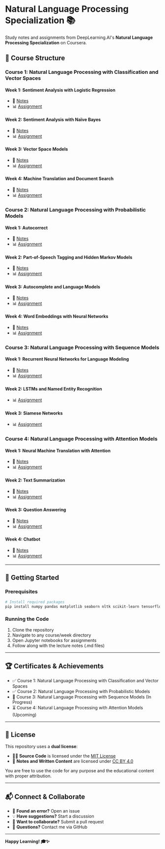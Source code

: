 # Natural Language Processing Specialization 📚

Study notes and assignments from DeepLearning.AI's **Natural Language Processing Specialization** on Coursera.

## 📖 Course Structure

### Course 1: Natural Language Processing with Classification and Vector Spaces

#### Week 1: Sentiment Analysis with Logistic Regression
- 📝 [Notes](Course1_Natural_Language_Processing_with_Classification_and_Vector_Spaces/Week1_SentimentAnalysisWithLogisticRegression/Week1_Sentiment_Analysis_with_Logistic_Regression.md)
- 📊 [Assignment](Course1_Natural_Language_Processing_with_Classification_and_Vector_Spaces/Week1_SentimentAnalysisWithLogisticRegression/Week1_Assignment/C1_W1_Assignment.ipynb)

#### Week 2: Sentiment Analysis with Naïve Bayes
- 📝 [Notes](Course1_Natural_Language_Processing_with_Classification_and_Vector_Spaces/Week2_SentimentAnalysisWithNaiveBayes/Week2_Sentiment_Analysis_with_Naive_Bayes.md)
- 📊 [Assignment](Course1_Natural_Language_Processing_with_Classification_and_Vector_Spaces/Week2_SentimentAnalysisWithNaiveBayes/Week2_Assignment/C1_W2_Assignment.ipynb)

#### Week 3: Vector Space Models
- 📝 [Notes](Course1_Natural_Language_Processing_with_Classification_and_Vector_Spaces/Week3_VectorSpaceModels/Week3_VectorSpaceModels.md)
- 📊 [Assignment](Course1_Natural_Language_Processing_with_Classification_and_Vector_Spaces/Week3_VectorSpaceModels/Week3_Assignment/C1_W3_Assignment.ipynb)

#### Week 4: Machine Translation and Document Search
- 📝 [Notes](Course1_Natural_Language_Processing_with_Classification_and_Vector_Spaces/Week4_MachineTranslationAndDocumentSearch/Week4_Sentiment_Analysis_with_Naive_Bayes.md)
- 📊 [Assignment](Course1_Natural_Language_Processing_with_Classification_and_Vector_Spaces/Week4_MachineTranslationAndDocumentSearch/Week4_Assignment/C1_W4_Assignment.ipynb)

### Course 2: Natural Language Processing with Probabilistic Models

#### Week 1: Autocorrect
- 📝 [Notes](Course2_Natural_Language_Processing_with_Probabilistic_Models/Week1_Autocorrect/Week1_Autocorrect.md)
- 📊 [Assignment](Course2_Natural_Language_Processing_with_Probabilistic_Models/Week1_Autocorrect/Week1_Assignment/C2_W1_Assignment.ipynb)

#### Week 2: Part-of-Speech Tagging and Hidden Markov Models
- 📝 [Notes](Course2_Natural_Language_Processing_with_Probabilistic_Models/Week2_PartOfSpeechTaggingAndHiddenMarkovModels/Week2_PartOfSpeechTaggingAndHiddenMarkovModels.md)
- 📊 [Assignment](Course2_Natural_Language_Processing_with_Probabilistic_Models/Week2_PartOfSpeechTaggingAndHiddenMarkovModels/Week2_Assignment/C2_W2_Assignment.ipynb)

#### Week 3: Autocomplete and Language Models
- 📝 [Notes](Course2_Natural_Language_Processing_with_Probabilistic_Models/Week3_AutocompleteAndLanguageModels/Week3_AutocompleteAndLanguageModels.md)
- 📊 [Assignment](Course2_Natural_Language_Processing_with_Probabilistic_Models/Week3_AutocompleteAndLanguageModels/Week3_Assignment/C2_W3_Assignment.ipynb)

#### Week 4: Word Embeddings with Neural Networks
- 📝 [Notes](Course2_Natural_Language_Processing_with_Probabilistic_Models/Week4_WordEmbeddingsWithNeuralNetworks/Week4_WordEmbeddingsWithNeuralNetworks.md)
- 📊 [Assignment](Course2_Natural_Language_Processing_with_Probabilistic_Models/Week4_WordEmbeddingsWithNeuralNetworks/Week4_Assignment/C2_W4_Assignment.ipynb)

### Course 3: Natural Language Processing with Sequence Models

#### Week 1: Recurrent Neural Networks for Language Modeling
- 📝 [Notes](Course3_Natural_Language_Processing_with_Sequence_Models/Week1_Recurrent_Neural_Networks_for_Language_Modeling/Week1_Recurrent_Neural_Networks_for_Language_Modeling.md)
- 📊 [Assignment](Course3_Natural_Language_Processing_with_Sequence_Models/Week1_Recurrent_Neural_Networks_for_Language_Modeling/Week1_Assignment/C3_W1_Assignment.ipynb)

#### Week 2: LSTMs and Named Entity Recognition
- 📊 [Assignment](Course3_Natural_Language_Processing_with_Sequence_Models/Week2_LSTMs_and_Named_Entity_Recognition/Week2_Assignment/C3_W2_Assignment.ipynb)

#### Week 3: Siamese Networks
- 📊 [Assignment](Course3_Natural_Language_Processing_with_Sequence_Models/Week3_Siamese_Networks/Week3_Assignment/C3_W3_Assignment.ipynb)

### Course 4: Natural Language Processing with Attention Models

#### Week 1: Neural Machine Translation with Attention
- 📝 [Notes](Course4_Natural_Language_Processing_with_Attention_Models/Week1_Autocorrect/Week1_Autocorrect.md)
- 📊 [Assignment](Course4_Natural_Language_Processing_with_Attention_Models/Week1_Autocorrect/Week1_Assignment/C4_W1_Assignment.ipynb)

#### Week 2: Text Summarization
- 📝 [Notes](Course4_Natural_Language_Processing_with_Attention_Models/Week2_/Week2_Autocorrect.md)
- 📊 [Assignment](Course4_Natural_Language_Processing_with_Attention_Models/Week2_/Week2_Assignment/C4_W2_Assignment.ipynb)

#### Week 3: Question Answering
- 📝 [Notes](Course4_Natural_Language_Processing_with_Attention_Models/Week3_/Week3_Autocorrect.md)
- 📊 [Assignment](Course4_Natural_Language_Processing_with_Attention_Models/Week3_/Week3_Assignment/C4_W3_Assignment.ipynb)

#### Week 4: Chatbot
- 📝 [Notes](Course4_Natural_Language_Processing_with_Attention_Models/Week4_/Week4_Autocorrect.md)
- 📊 [Assignment](Course4_Natural_Language_Processing_with_Attention_Models/Week4_/Week4_Assignment/C4_W4_Assignment.ipynb)

---

## 🚀 Getting Started

### Prerequisites
```bash
# Install required packages
pip install numpy pandas matplotlib seaborn nltk scikit-learn tensorflow
```

### Running the Code
1. Clone the repository
2. Navigate to any course/week directory
3. Open Jupyter notebooks for assignments
4. Follow along with the lecture notes (.md files)

---

## 🏆 Certificates & Achievements

- ✅ Course 1: Natural Language Processing with Classification and Vector Spaces
- ✅ Course 2: Natural Language Processing with Probabilistic Models  
- 🔄 Course 3: Natural Language Processing with Sequence Models (In Progress)
- ⏳ Course 4: Natural Language Processing with Attention Models (Upcoming)

---

## 🧾 License

This repository uses a **dual license**:

- 🧑‍💻 **Source Code** is licensed under the [MIT License](LICENSE)
- 📝 **Notes and Written Content** are licensed under [CC BY 4.0](https://creativecommons.org/licenses/by/4.0/)

You are free to use the code for any purpose and the educational content with proper attribution.

---

## 📬 Connect & Collaborate

- 🐛 **Found an error?** Open an issue
- 💡 **Have suggestions?** Start a discussion  
- 🤝 **Want to collaborate?** Submit a pull request
- 📧 **Questions?** Contact me via GitHub

---

**Happy Learning! 🎓✨**

